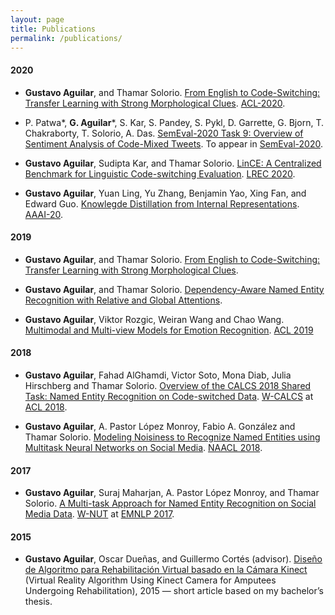 ```yaml
---
layout: page
title: Publications
permalink: /publications/
---
```


#### **2020**

* **Gustavo Aguilar**, and Thamar Solorio.
[From English to Code-Switching: Transfer Learning with Strong Morphological Clues](https://www.aclweb.org/anthology/2020.acl-main.716/). 
[ACL-2020](https://acl2020.org/).

* P. Patwa\*, **G. Aguilar**\*, S. Kar, S. Pandey, S. Pykl, D. Garrette, G. Bjorn, T. Chakraborty, T. Solorio, A. Das.
[SemEval-2020 Task 9: Overview of Sentiment Analysis of Code-Mixed Tweets](). 
To appear in [SemEval-2020](http://alt.qcri.org/semeval2020/index.php?id=tasks).

* **Gustavo Aguilar**, Sudipta Kar, and Thamar Solorio.
[LinCE: A Centralized Benchmark for Linguistic Code-switching Evaluation](https://www.aclweb.org/anthology/2020.lrec-1.223/). 
[LREC 2020](https://acl2020.org/).

* **Gustavo Aguilar**, Yuan Ling, Yu Zhang, Benjamin Yao, Xing Fan, and Edward Guo.
[Knowlegde Distillation from Internal Representations](https://arxiv.org/pdf/1910.03723.pdf). 
[AAAI-20](https://aaai.org/Conferences/AAAI-20/).

#### **2019**

* **Gustavo Aguilar**, and Thamar Solorio.
[From English to Code-Switching: Transfer Learning with Strong Morphological Clues](https://arxiv.org/pdf/1909.05158.pdf).

* **Gustavo Aguilar**, and Thamar Solorio.
[Dependency-Aware Named Entity Recognition with Relative and Global Attentions](https://arxiv.org/pdf/1909.05166.pdf).

* **Gustavo Aguilar**, Viktor Rozgic, Weiran Wang and Chao Wang.
[Multimodal and Multi-view Models for Emotion Recognition](https://www.aclweb.org/anthology/P19-1095). [ACL 2019](http://www.acl2019.org/)

#### **2018**

* **Gustavo Aguilar**, Fahad AlGhamdi, Victor Soto, Mona Diab, Julia Hirschberg and Thamar Solorio.
[Overview of the CALCS 2018 Shared Task: Named Entity Recognition on Code-switched Data](https://code-switching.github.io/2018/).
[W-CALCS](https://code-switching.github.io/2018/) at [ACL 2018](https://acl2018.org/).

* **Gustavo Aguilar**, A. Pastor López Monroy, Fabio A. González and Thamar Solorio.
[Modeling Noisiness to Recognize Named Entities using Multitask Neural Networks on Social Media](http://www.aclweb.org/anthology/N18-1127).
[NAACL 2018](http://naacl2018.org/).

#### **2017**

* **Gustavo Aguilar**, Suraj Maharjan, A. Pastor López Monroy, and Thamar Solorio.
[A Multi-task Approach for Named Entity Recognition on Social Media Data](http://www.aclweb.org/anthology/W17-4419).
[W-NUT](http://noisy-text.github.io/2017/) at [EMNLP 2017](http://emnlp2017.net/).

#### **2015**

* **Gustavo Aguilar**, Oscar Dueñas, and Guillermo Cortés (advisor). [Diseño de Algoritmo para Rehabilitación Virtual basado en la Cámara Kinect](http://cef.uca.edu.sv/noticiasfia/img/kinect/Rehabilitacion_Virtual_Con_Kinect.pdf) (Virtual Reality Algorithm Using Kinect Camera for Amputees Undergoing Rehabilitation), 2015 — short article based on my bachelor’s thesis.
